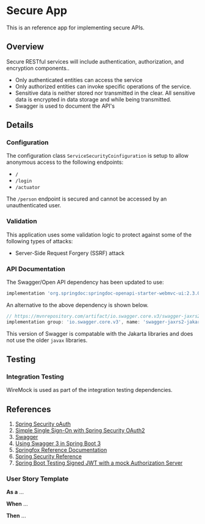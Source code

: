 # Secure App

This is an reference app for implementing secure APIs.

## Overview

Secure RESTful services will include authentication, authorization, and encryption components..

- Only authenticated entities can access the service
- Only authorized entities can invoke specific operations of the service.
- Sensitive data is neither stored nor transmitted in the clear.  All sensitive data is encrypted in data storage and while being transmitted.
- Swagger is used to document the API's

## Details

### Configuration
The configuration class `ServiceSecurityCoinfiguration` is setup to allow anonymous access to the following endpoints:

- `/`
- `/login`
- `/actuator`

The `/person` endpoint is secured and cannot be accessed by an unauthenticated user.

### Validation

This application uses some validation logic to protect against some of the following types of attacks:
- Server-Side Request Forgery (SSRF) attack

### API Documentation

The Swagger/Open API dependency has been updated to use:

```groovy
implementation 'org.springdoc:springdoc-openapi-starter-webmvc-ui:2.3.0'
```

An alternative to the above dependency is shown below.
```groovy
// https://mvnrepository.com/artifact/io.swagger.core.v3/swagger-jaxrs2-jakarta
implementation group: 'io.swagger.core.v3', name: 'swagger-jaxrs2-jakarta', version: '2.2.20'
```

This version of Swagger is compatable with the Jakarta libraries and does not use the older `javax` libraries.

## Testing

### Integration Testing

WireMock is used as part of the integration testing dependencies.

## References

1. [Spring Security oAuth](https://projects.spring.io/spring-security-oauth/docs/Home.html)
2. [Simple Single Sign-On with Spring Security OAuth2](https://www.baeldung.com/sso-spring-security-oauth2)
3. [Swagger](https://swagger.io/)
4. [Using Swagger 3 in Spring Boot 3](https://medium.com/@f.s.a.kuzman/using-swagger-3-in-spring-boot-3-c11a483ea6dc)
5. [Springfox Reference Documentation](http://springfox.github.io/springfox/docs/current/)
6. [Spring Security Reference](https://docs.spring.io/spring-security/site/docs/current/reference/html5/#test)
7. [Spring Boot Testing Signed JWT with a mock Authorization Server](https://chancharles.medium.com/spring-boot-testing-signed-jwt-with-a-mock-authorization-server-f2907ec07175)

### User Story Template

**As a** ...

**When** ...

**Then** ...